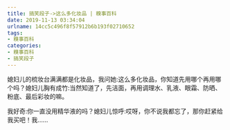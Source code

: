 ```yaml
---
title: 搞笑段子->这么多化妆品 | 糗事百科
date: 2019-11-13 03:34:04
urlname: 14cc5c496f8f57912b6b193f02710652
tags: 
- 糗事百科
categories:
- 糗事百科
- 搞笑段子
---
```

媳妇儿的梳妆台满满都是化妆品，我问她:这么多化妆品，你知道先用哪个再用哪个吗？媳妇儿胸有成竹:当然知道了，先洁面，再用调理水、乳液、眼霜、防晒、粉底、最后彩妆的嘛。

我好奇:你一直没用精华液的吗？媳妇儿惊呼:哎呀，你不说我都忘了，那你赶紧给我买吧！我……


